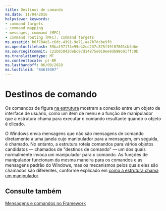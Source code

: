 ```yaml
---
title: Destinos de comando
ms.date: 11/04/2016
helpviewer_keywords:
- command targets
- command mapping
- messages, command [MFC]
- command routing [MFC], command targets
ms.assetid: b0f784e5-c6dc-4391-9e71-aa7b7dcbe9f0
ms.openlocfilehash: 59ba197174e95e42cd237c875f39f07801cb3dbe
ms.sourcegitcommit: c21b05042debc97d14875e019ee9d698691ffc0b
ms.translationtype: MT
ms.contentlocale: pt-BR
ms.lasthandoff: 06/09/2020
ms.locfileid: "84619307"
---
```

# <a name="command-targets"></a>Destinos de comando

Os comandos de figura [na estrutura](user-interface-objects-and-command-ids.md) mostram a conexão entre um objeto de interface de usuário, como um item de menu e a função de manipulador que a estrutura chama para executar o comando resultante quando o objeto é clicado.

O Windows envia mensagens que não são mensagens de comando diretamente a uma janela cujo manipulador para a mensagem, em seguida, é chamado. No entanto, a estrutura roteia comandos para vários objetos candidatos — chamados de "destinos de comando" — um dos quais normalmente invoca um manipulador para o comando. As funções de manipulador funcionam da mesma maneira para os comandos e as mensagens padrão do Windows, mas os mecanismos pelos quais eles são chamados são diferentes, conforme explicado em [como a estrutura chama um manipulador](how-the-framework-calls-a-handler.md).

## <a name="see-also"></a>Consulte também

[Mensagens e comandos no Framework](messages-and-commands-in-the-framework.md)
